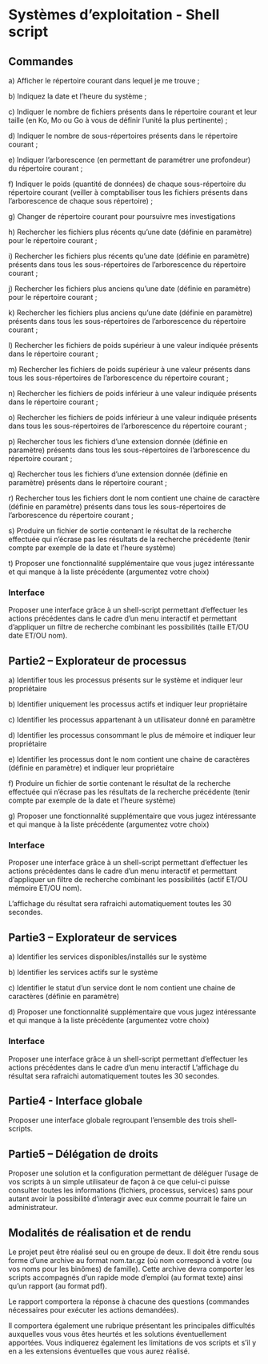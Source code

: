 ﻿# Systèmes d’exploitation - Shell script

## Commandes

a) Afficher le répertoire courant dans lequel je me trouve ;

b) Indiquez la date et l’heure du système ;

c) Indiquer le nombre de fichiers présents dans le répertoire courant et leur taille (en Ko, Mo ou Go à vous de définir l’unité la plus pertinente) ;

d) Indiquer le nombre de sous-répertoires présents dans le répertoire courant ;

e) Indiquer l’arborescence (en permettant de paramétrer une profondeur) du répertoire courant ;

f) Indiquer le poids (quantité de données) de chaque sous-répertoire du répertoire courant (veiller à comptabiliser tous les fichiers présents dans l’arborescence de chaque sous répertoire) ;

g) Changer de répertoire courant pour poursuivre mes investigations

h) Rechercher les fichiers plus récents qu’une date (définie en paramètre) pour le répertoire courant ;

i) Rechercher les fichiers plus récents qu’une date (définie en paramètre) présents dans tous les sous-répertoires de l’arborescence du répertoire courant ;

j) Rechercher les fichiers plus anciens qu’une date (définie en paramètre) pour le répertoire courant ;

k) Rechercher les fichiers plus anciens qu’une date (définie en paramètre) présents dans tous les sous-répertoires de l’arborescence du répertoire courant ;

l) Rechercher les fichiers de poids supérieur à une valeur indiquée présents dans le répertoire courant ;

m) Rechercher les fichiers de poids supérieur à une valeur présents dans tous les sous-répertoires de l’arborescence du répertoire courant ;

n) Rechercher les fichiers de poids inférieur à une valeur indiquée présents dans le répertoire courant ;

o) Rechercher les fichiers de poids inférieur à une valeur indiquée présents dans tous les sous-répertoires de l’arborescence du répertoire courant ;

p) Rechercher tous les fichiers d’une extension donnée (définie en paramètre) présents dans tous les sous-répertoires de l’arborescence du répertoire courant ;

q) Rechercher tous les fichiers d’une extension donnée (définie en paramètre) présents dans le répertoire courant ;

r) Rechercher tous les fichiers dont le nom contient une chaine de caractère (définie en paramètre) présents dans tous les sous-répertoires de l’arborescence du répertoire courant ;

s) Produire un fichier de sortie contenant le résultat de la recherche effectuée qui n’écrase pas les résultats de la recherche précédente (tenir compte par exemple de la date et l’heure système)

t) Proposer une fonctionnalité supplémentaire que vous jugez intéressante et qui manque à la liste précédente (argumentez votre choix)

### Interface

Proposer une interface grâce à un shell-script permettant d’effectuer les actions précédentes dans le cadre d’un menu interactif et permettant d’appliquer un filtre de recherche combinant les possibilités (taille ET/OU date ET/OU nom).

## Partie2 – Explorateur de processus

a) Identifier tous les processus présents sur le système et indiquer leur propriétaire

b) Identifier uniquement les processus actifs et indiquer leur propriétaire

c) Identifier les processus appartenant à un utilisateur donné en paramètre

d) Identifier les processus consommant le plus de mémoire et indiquer leur propriétaire

e) Identifier les processus dont le nom contient une chaine de caractères (définie en paramètre) et indiquer leur propriétaire

f) Produire un fichier de sortie contenant le résultat de la recherche effectuée qui n’écrase pas les résultats de la recherche précédente (tenir compte par exemple de la date et l’heure système)

g) Proposer une fonctionnalité supplémentaire que vous jugez intéressante et qui manque à la liste précédente (argumentez votre choix)

### Interface

Proposer une interface grâce à un shell-script permettant d’effectuer les actions précédentes dans le cadre d’un menu interactif et permettant d’appliquer un filtre de recherche combinant les possibilités (actif ET/OU mémoire ET/OU nom).

L’affichage du résultat sera rafraichi automatiquement toutes les 30 secondes.

## Partie3 – Explorateur de services

a) Identifier les services disponibles/installés sur le système

b) Identifier les services actifs sur le système

c) Identifier le statut d’un service dont le nom contient une chaine de caractères (définie en paramètre)

d) Proposer une fonctionnalité supplémentaire que vous jugez intéressante et qui manque à la liste précédente (argumentez votre choix)

### Interface

Proposer une interface grâce à un shell-script permettant d’effectuer les actions précédentes dans le cadre d’un menu interactif L’affichage du résultat sera rafraichi automatiquement toutes les 30 secondes.

## Partie4 - Interface globale

Proposer une interface globale regroupant l’ensemble des trois shell-scripts.

## Partie5 – Délégation de droits

Proposer une solution et la configuration permettant de déléguer l’usage de vos scripts à un simple utilisateur de façon à ce que celui-ci puisse consulter toutes les informations (fichiers, processus, services) sans pour autant avoir la possibilité d’interagir avec eux comme pourrait le faire un administrateur.

## Modalités de réalisation et de rendu

Le projet peut être réalisé seul ou en groupe de deux. Il doit être rendu sous forme d’une archive au format nom.tar.gz (où nom correspond à votre (ou vos noms pour les binômes) de famille). Cette archive devra comporter les scripts accompagnés d’un rapide mode d’emploi (au format texte) ainsi qu’un rapport (au format pdf).

Le rapport comportera la réponse à chacune des questions (commandes nécessaires pour exécuter les actions demandées).

Il comportera également une rubrique présentant les principales difficultés auxquelles vous vous êtes heurtés et les solutions éventuellement apportées. Vous indiquerez également les limitations de vos scripts et s’il y en a les extensions éventuelles que vous aurez réalisé.
